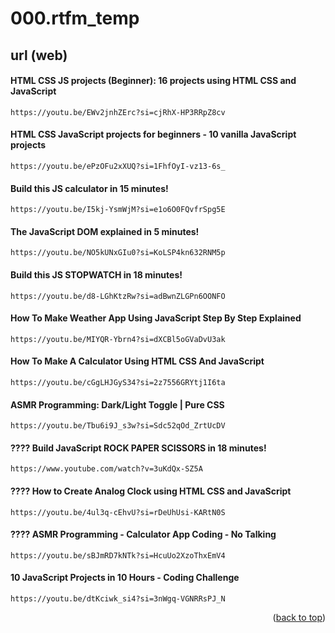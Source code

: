 <a name="topage"></a>

# 000.rtfm_temp

## url (web)

#### HTML CSS JS projects (Beginner): 16 projects using HTML CSS and JavaScript
```
https://youtu.be/EWv2jnhZErc?si=cjRhX-HP3RRpZ8cv
```

#### HTML CSS JavaScript projects for beginners - 10 vanilla JavaScript projects
```
https://youtu.be/ePzOFu2xXUQ?si=1FhfOyI-vz13-6s_
```

#### Build this JS calculator in 15 minutes! 
```
https://youtu.be/I5kj-YsmWjM?si=e1o6O0FQvfrSpg5E
```

#### The JavaScript DOM explained in 5 minutes! 
```
https://youtu.be/NO5kUNxGIu0?si=KoLSP4kn632RNM5p
```

#### Build this JS STOPWATCH in 18 minutes!
```
https://youtu.be/d8-LGhKtzRw?si=adBwnZLGPn6OONFO
```

#### How To Make Weather App Using JavaScript Step By Step Explained
```
https://youtu.be/MIYQR-Ybrn4?si=dXCBl5oGVaDvU3ak
```

#### How To Make A Calculator Using HTML CSS And JavaScript
```
https://youtu.be/cGgLHJGyS34?si=2z7556GRYtj1I6ta
```

#### ASMR Programming: Dark/Light Toggle | Pure CSS
```
https://youtu.be/Tbu6i9J_s3w?si=Sdc52qOd_ZrtUcDV
```

#### ???? Build JavaScript ROCK PAPER SCISSORS in 18 minutes! 
```
https://www.youtube.com/watch?v=3uKdQx-SZ5A
```

#### ???? How to Create Analog Clock using HTML CSS and JavaScript 
```
https://youtu.be/4ul3q-cEhvU?si=rDeUhUsi-KARtN0S
```

#### ???? ASMR Programming - Calculator App Coding - No Talking
```
https://youtu.be/sBJmRD7kNTk?si=HcuUo2XzoThxEmV4
```

#### 10 JavaScript Projects in 10 Hours - Coding Challenge 
```
https://youtu.be/dtKciwk_si4?si=3nWgq-VGNRRsPJ_N
```

<p align="right">(<a href="#topage">back to top</a>)</p>
<br/>
<br/>
